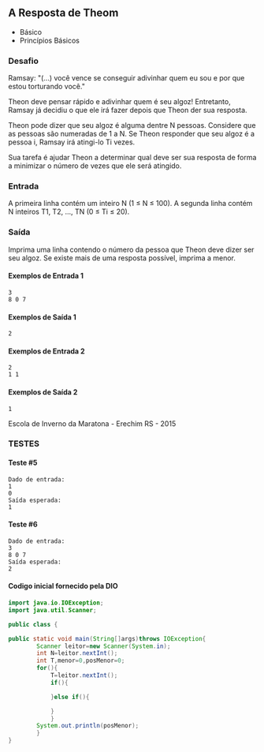## A Resposta de Theom

* Básico
* Princípios Básicos

### Desafio

Ramsay: "(...) você vence se conseguir adivinhar quem eu sou e por que estou torturando você."

Theon deve pensar rápido e adivinhar quem é seu algoz! Entretanto, Ramsay já decidiu o que ele irá fazer depois que
Theon der sua resposta.

Theon pode dizer que seu algoz é alguma dentre N pessoas. Considere que as pessoas são numeradas de 1 a N. Se Theon
responder que seu algoz é a pessoa i, Ramsay irá atingi-lo Ti vezes.

Sua tarefa é ajudar Theon a determinar qual deve ser sua resposta de forma a minimizar o número de vezes que ele será
atingido.

### Entrada

A primeira linha contém um inteiro N (1 ≤ N ≤ 100). A segunda linha contém N inteiros T1, T2, ..., TN (0 ≤ Ti ≤ 20).

### Saída

Imprima uma linha contendo o número da pessoa que Theon deve dizer ser seu algoz. Se existe mais de uma resposta
possível, imprima a menor.

#### Exemplos de Entrada 1

~~~~
3
8 0 7
~~~~

#### Exemplos de Saída 1

~~~~
2
~~~~

#### Exemplos de Entrada 2

~~~~
2
1 1
~~~~

#### Exemplos de Saída 2

~~~~
1
~~~~

Escola de Inverno da Maratona - Erechim RS - 2015

### TESTES

#### Teste #5
~~~~
Dado de entrada:
1
0
Saída esperada:
1
~~~~
#### Teste #6
~~~~
Dado de entrada:
3
8 0 7
Saída esperada:
2
~~~~

#### Codigo inicial fornecido pela DIO

```Java
import java.io.IOException;
import java.util.Scanner;

public class {

public static void main(String[]args)throws IOException{
        Scanner leitor=new Scanner(System.in);
        int N=leitor.nextInt();
        int T,menor=0,posMenor=0;
        for(){
            T=leitor.nextInt();
            if(){

            }else if(){

            }
            }
        System.out.println(posMenor);
        }
}
````